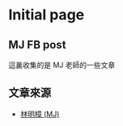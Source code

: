 # Initial page


## MJ FB post

 這裏收集的是 MJ 老師的一些文章


## 文章來源

* [林明樟 (MJ)](https://www.facebook.com/MJ1095)
